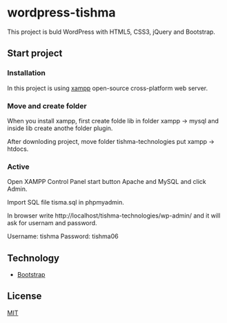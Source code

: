 # wordpress-tishma

This project is buld WordPress with HTML5, CSS3, jQuery and Bootstrap.

## Start project

### Installation

In this project is using [xampp](https://www.apachefriends.org/index.html) open-source cross-platform web server.

### Move and create folder

When you install xampp, first create folde lib in folder xampp -> mysql and inside lib create anothe folder plugin.

After downloding project, move folder tishma-technologies put xampp -> htdocs. 

### Active

Open XAMPP Control Panel start button Apache and MySQL and click Admin.

Import SQL file tisma.sql in phpmyadmin.

In browser write http://localhost/tishma-technologies/wp-admin/ and it will ask for usernam and password.

Username: tishma
Password: tishma06

## Technology

* [Bootstrap](https://getbootstrap.com/)

## License
[MIT](https://choosealicense.com/licenses/mit/)